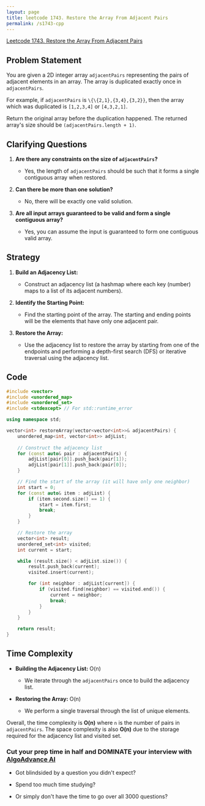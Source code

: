 ```yaml
---
layout: page
title: leetcode 1743. Restore the Array From Adjacent Pairs
permalink: /s1743-cpp
---
```

[Leetcode 1743. Restore the Array From Adjacent Pairs](https://algoadvance.github.io/algoadvance/l1743)
## Problem Statement

You are given a 2D integer array `adjacentPairs` representing the pairs of adjacent elements in an array. The array is duplicated exactly once in `adjacentPairs`.

For example, if `adjacentPairs` is `\{\{2,1},{3,4},{3,2}}`, then the array which was duplicated is `[1,2,3,4]` or `[4,3,2,1]`.

Return the original array before the duplication happened. The returned array's size should be `(adjacentPairs.length + 1)`.

## Clarifying Questions

1. **Are there any constraints on the size of `adjacentPairs`?**
    - Yes, the length of `adjacentPairs` should be such that it forms a single contiguous array when restored.
  
2. **Can there be more than one solution?**
    - No, there will be exactly one valid solution.

3. **Are all input arrays guaranteed to be valid and form a single contiguous array?**
    - Yes, you can assume the input is guaranteed to form one contiguous valid array.

## Strategy

1. **Build an Adjacency List:**
    - Construct an adjacency list (a hashmap where each key (number) maps to a list of its adjacent numbers).

2. **Identify the Starting Point:**
    - Find the starting point of the array. The starting and ending points will be the elements that have only one adjacent pair.

3. **Restore the Array:**
    - Use the adjacency list to restore the array by starting from one of the endpoints and performing a depth-first search (DFS) or iterative traversal using the adjacency list.

## Code

```cpp
#include <vector>
#include <unordered_map>
#include <unordered_set>
#include <stdexcept> // For std::runtime_error

using namespace std;

vector<int> restoreArray(vector<vector<int>>& adjacentPairs) {
    unordered_map<int, vector<int>> adjList;
    
    // Construct the adjacency list
    for (const auto& pair : adjacentPairs) {
        adjList[pair[0]].push_back(pair[1]);
        adjList[pair[1]].push_back(pair[0]);
    }

    // Find the start of the array (it will have only one neighbor)
    int start = 0;
    for (const auto& item : adjList) {
        if (item.second.size() == 1) {
            start = item.first;
            break;
        }
    }

    // Restore the array
    vector<int> result;
    unordered_set<int> visited;
    int current = start;

    while (result.size() < adjList.size()) {
        result.push_back(current);
        visited.insert(current);

        for (int neighbor : adjList[current]) {
            if (visited.find(neighbor) == visited.end()) {
                current = neighbor;
                break;
            }
        }
    }

    return result;
}
```

## Time Complexity

- **Building the Adjacency List:** O(n)
    - We iterate through the `adjacentPairs` once to build the adjacency list.
  
- **Restoring the Array:** O(n)
    - We perform a single traversal through the list of unique elements.
  
Overall, the time complexity is **O(n)** where `n` is the number of pairs in `adjacentPairs`. The space complexity is also **O(n)** due to the storage required for the adjacency list and visited set.


### Cut your prep time in half and DOMINATE your interview with [AlgoAdvance AI](https://algoAdvance.com)

- Got blindsided by a question you didn't expect?

- Spend too much time studying?

- Or simply don't have the time to go over all 3000 questions?


